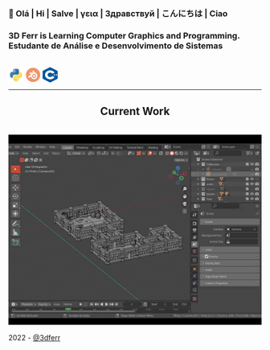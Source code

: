   <h3>👋 Olá | Hi | Salve | γεια | Здравствуй | こんにちは | Ciao </h3>
  <h3> 3D Ferr is Learning Computer Graphics and Programming. Estudante de Análise e Desenvolvimento de Sistemas</h3>
  <br/>

<!-- Languages icons -->
<div style="display: inline_block">
  <img align="center" alt="python-icon" height="30" width="30"  
       src="https://raw.githubusercontent.com/devicons/devicon/master/icons/python/python-original.svg">
   <img align="center" alt="blender-icon" height="30" width="30"
       src="blender.svg" />
  <img align="center" alt="c-plus-plus" height="30" width="30"
       src="c_icon.png" /> 
 </div>

-----------------------------------------------------------------------------------------------------------------------------
<div align="center">
  <h2> Current Work </h2>
  <br/>
  <img src="work01.gif" alt="WIP" />
 </div>

<footer>
  <p>2022 - <a href="https://www.instagram.com/3dferr/" target="_blank">@3dferr</a>
</footer>


<!--
**pauloferrti/pauloferrti** is a ✨ _special_ ✨ repository because its `README.md` (this file) appears on your GitHub profile.

Here are some ideas to get you started:

- 🔭 I’m currently working on ...
- 🌱 I’m currently learning ...
- 👯 I’m looking to collaborate on ...
- 🤔 I’m looking for help with ...
- 💬 Ask me about ...
- 📫 How to reach me: ...
- 😄 Pronouns: ...
- ⚡ Fun fact: ...
-->
